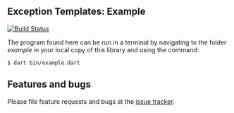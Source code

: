 


## Exception Templates: Example
[![Build Status](https://travis-ci.com/simphotonics/exception_templates.svg?branch=master)](https://travis-ci.com/simphotonics/exception_templates)

The program found here can be run in a terminal by navigating to the folder *example* in your local copy of this library and using the command:
```Console
$ dart bin/example.dart
```

## Features and bugs

Please file feature requests and bugs at the [issue tracker].

[issue tracker]: https://github.com/simphotonics/exception_templates
